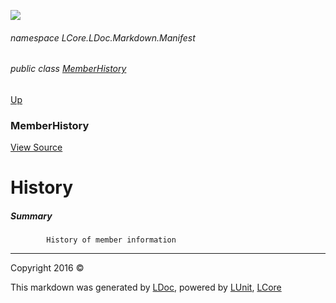 ![](Content/LDoc-banner-small.png "")

###### namespace LCore.LDoc.Markdown.Manifest

###### public class [MemberHistory](docs/MemberHistory.md)
[Up](docs/MemberHistory.md)

### MemberHistory
[View Source](Markdown/Manifest/MemberHistory.cs)

# History

##### Summary

            History of member information
            



---

Copyright 2016 &copy; [](../README.md) [](../TableOfContents.md)

This markdown was generated by [LDoc](https://github.com/CodeSingularity/LDoc), powered by [LUnit](https://github.com/CodeSingularity/LUnit), [LCore](https://github.com/CodeSingularity/LCore)
